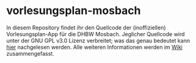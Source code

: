 vorlesungsplan-mosbach
==========================

In diesem Repository findet ihr den Quellcode der (inoffiziellen) Vorlesungsplan-App für die DHBW Mosbach. Jeglicher Quellcode wird unter der GNU GPL v3.0 Lizenz verbreitet; was das genau bedeutet kann [hier](http://choosealicense.com/licenses/gpl-3.0/) nachgelesen werden. Alle weiteren Informationen werden im [Wiki](https://github.com/fschwab/vorlesungsplan-mosbach/wiki) zusammengefasst.



